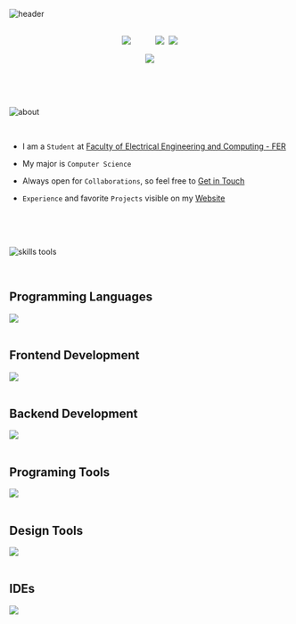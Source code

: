 <!--
**MarkoPvlkvc/MarkoPvlkvc** is a ✨ _special_ ✨ repository because its `README.md` (this file) appears on your GitHub profile.

Here are some ideas to get you started:

- 🔭 I’m currently working on ...
- 🌱 I’m currently learning ...
- 👯 I’m looking to collaborate on ...
- 🤔 I’m looking for help with ...
- 💬 Ask me about ...
- 📫 How to reach me: ...
- 😄 Pronouns: ...
- ⚡ Fun fact: ...
-->

![header](https://github.com/user-attachments/assets/8cbe7e96-34d3-4d1e-8aa4-cac1c325cc1b)

<br>

<div align="center">
  <a href="mailto:hello@markopavlakovic.com"><img src="https://img.shields.io/badge/hello@markopavlakovic.com-555555?style=for-the-badge&logo=maildotru" /></a>&nbsp;&nbsp;&nbsp;&nbsp;&nbsp;&nbsp;&nbsp;&nbsp;&nbsp;&nbsp;
  <a href="https://markopavlakovic.com" target="_blank"><img src="https://img.shields.io/badge/website-3e5549?style=for-the-badge&logo=instatus&logoColor=white" /></a>&nbsp;
  <a href="https://linkedin.com/in/markopavlakovic" target="_blank"><img src="https://img.shields.io/badge/linkedin-0a66c2?style=for-the-badge&logo=linkedin&logoColor=ffffff" /></a>
  <p></p>
  <a href="https://github.com/MarkoPvlkvc" target="_blank"><img src="https://komarev.com/ghpvc/?username=MarkoPvlkvc&style=for-the-badge&color=87ab8f" /></a>
</div>

<br><br><br>

![about](https://github.com/user-attachments/assets/bc9e6e4e-a43c-4c8b-8e93-4b7536befebb)

<br>

- I am a `Student` at <a href="https://www.fer.unizg.hr/" target="_blank">Faculty of Electrical Engineering and Computing - FER</a>

- My major is `Computer Science`

- Always open for `Collaborations`, so feel free to <a href="mailto:hello@markopavlakovic.com">Get in Touch</a>

- `Experience` and favorite `Projects` visible on my <a href="https://markopavlakovic.com" target="_blank">Website</a>

<br><br><br>

![skills   tools](https://github.com/user-attachments/assets/8346985c-b950-413b-959a-e7d31ac6a934)

<br>

## Programming Languages

<div>
  <img src="https://skillicons.dev/icons?i=js,ts,py,java,cs&theme=dark&perline=9" />
</div>

<br>

## Frontend Development

<div>
  <img src="https://skillicons.dev/icons?i=html,css,react,vue,nextjs,nuxtjs,django,tailwind&theme=dark&perline=9" />
</div>

<br>

## Backend Development

<div>
  <img src="https://skillicons.dev/icons?i=firebase,mongodb,mysql,nginx,nodejs,postgres,sqlite,supabase&theme=dark&perline=9" />
</div>

<br>

## Programing Tools

<div>
  <img src="https://skillicons.dev/icons?i=docker,git,github,kubernetes,postman&theme=dark&perline=9" />
</div>

<br>

## Design Tools

<div>
  <img src="https://skillicons.dev/icons?i=figma,ai,ps&theme=dark&perline=9" />
</div>

<br>

## IDEs

<div>
  <img src="https://skillicons.dev/icons?i=vscode,neovim&theme=dark&perline=9" />
</div>
